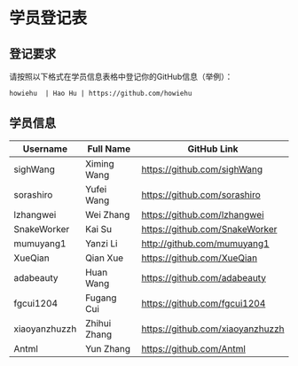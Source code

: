 # 学员登记表

## 登记要求

请按照以下格式在学员信息表格中登记你的GitHub信息（举例）：

```markdown
howiehu  | Hao Hu | https://github.com/howiehu
```

## 学员信息

Username | Full Name | GitHub Link
-------- | --------- | -----------
sighWang | Ximing Wang | https://github.com/sighWang
sorashiro | Yufei Wang | https://github.com/sorashiro
lzhangwei | Wei Zhang | https://github.com/lzhangwei
SnakeWorker | Kai Su | https://github.com/SnakeWorker
mumuyang1 | Yanzi Li | http://github.com/mumuyang1
XueQian | Qian Xue | https://github.com/XueQian
adabeauty | Huan Wang | https://github.com/adabeauty
fgcui1204 | Fugang Cui | https://github.com/fgcui1204
xiaoyanzhuzzh | Zhihui Zhang | https://github.com/xiaoyanzhuzzh
Antml |  Yun Zhang| https://github.com/Antml
